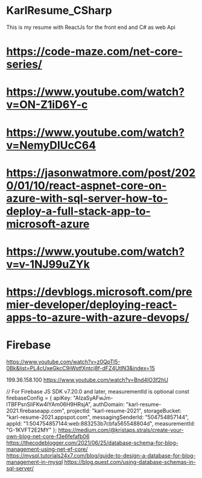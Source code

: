 # KarlResume_CSharp
This is my resume with ReactJs for the front end and C# as web Api

# https://code-maze.com/net-core-series/

# https://www.youtube.com/watch?v=ON-Z1iD6Y-c
# https://www.youtube.com/watch?v=NemyDIUcC64

# https://jasonwatmore.com/post/2020/01/10/react-aspnet-core-on-azure-with-sql-server-how-to-deploy-a-full-stack-app-to-microsoft-azure
# https://www.youtube.com/watch?v=v-1NJ99uZYk
# https://devblogs.microsoft.com/premier-developer/deploying-react-apps-to-azure-with-azure-devops/

# Firebase 
https://www.youtube.com/watch?v=z0QpTl5-0Bk&list=PL4cUxeGkcC9iWstfXntcj8f-dFZ4UtlN3&index=15

199.36.158.100
https://www.youtube.com/watch?v=Bnd4IO3f2hU

// For Firebase JS SDK v7.20.0 and later, measurementId is optional
const firebaseConfig = {
  apiKey: "AIzaSyAFwJm-lTBFPsnSIiFKw4lYAm06H9HRsjA",
  authDomain: "karl-resume-2021.firebaseapp.com",
  projectId: "karl-resume-2021",
  storageBucket: "karl-resume-2021.appspot.com",
  messagingSenderId: "504754857144",
  appId: "1:504754857144:web:883253b7cbfa565548804d",
  measurementId: "G-1KVFT2E2MY"
};
https://medium.com/@kristaps.strals/create-your-own-blog-net-core-f3e6fefafb06
https://thecodeblogger.com/2021/06/25/database-schema-for-blog-management-using-net-ef-core/
https://mysql.tutorials24x7.com/blog/guide-to-design-a-database-for-blog-management-in-mysql
https://blog.quest.com/using-database-schemas-in-sql-server/
